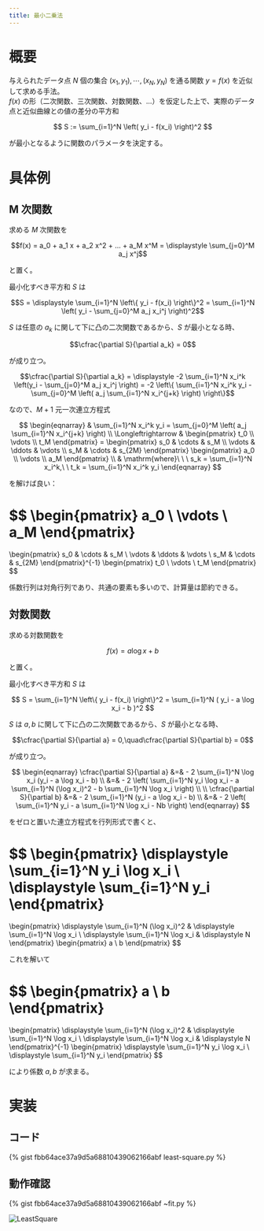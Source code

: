 ```yaml
---
title: 最小二乗法
---
```


# 概要

与えられたデータ点 $N$ 個の集合 $(x_1, y_1), \cdots, (x_N, y_N)$ を通る関数 $y = f(x)$ を近似して求める手法。  
$f(x)$ の形（二次関数、三次関数、対数関数、...）を仮定した上で、実際のデータ点と近似曲線との値の差分の平方和

$$
S := \sum_{i=1}^N \left( y_i - f(x_i) \right)^2
$$

が最小となるように関数のパラメータを決定する。

# 具体例

##  M 次関数

求める $M$ 次関数を

$$f(x) = a_0 + a_1 x + a_2 x^2 + ... + a_M x^M = \displaystyle \sum_{j=0}^M a_j x^j$$

と置く。

最小化すべき平方和 $S$ は

$$S = \displaystyle \sum_{i=1}^N \left\{ y_i - f(x_i) \right\}^2 = \sum_{i=1}^N \left( y_i - \sum_{j=0}^M a_j x_i^j \right)^2$$

$S$ は任意の $a_k$ に関して下に凸の二次関数であるから、$S$ が最小となる時、

$$\cfrac{\partial S}{\partial a_k} = 0$$

が成り立つ。

$$\cfrac{\partial S}{\partial a_k} = \displaystyle -2 \sum_{i=1}^N x_i^k \left(y_i - \sum_{j=0}^M a_j x_i^j \right) = -2 \left\{ \sum_{i=1}^N x_i^k y_i - \sum_{j=0}^M \left( a_j \sum_{i=1}^N x_i^{j+k} \right) \right\}$$

なので、$M+1$ 元一次連立方程式

$$
\begin{eqnarray}
	& \sum_{i=1}^N x_i^k y_i = \sum_{j=0}^M \left( a_j \sum_{i=1}^N x_i^{j+k} \right)
	\\
	\Longleftrightarrow &
	\begin{pmatrix}
		t_0    \\
		\vdots \\
		t_M
	\end{pmatrix}
	=
	\begin{pmatrix}
		s_0    & \cdots & s_M    \\
		\vdots & \ddots & \vdots \\
		s_M    & \cdots & s_{2M}
	\end{pmatrix}
	\begin{pmatrix}
		a_0    \\
		\vdots \\
		a_M
	\end{pmatrix} \\
	& \mathrm{where}\ \ \ 
	s_k = \sum_{i=1}^N x_i^k,\ \ 
	t_k = \sum_{i=1}^N x_i^k y_i
\end{eqnarray}
$$

を解けば良い：

$$
\begin{pmatrix}
    a_0    \\
    \vdots \\
    a_M
\end{pmatrix}
=
\begin{pmatrix}
    s_0    & \cdots & s_M    \\
    \vdots & \ddots & \vdots \\
    s_M    & \cdots & s_{2M}
\end{pmatrix}^{-1}
\begin{pmatrix}
    t_0    \\
    \vdots \\
    t_M
\end{pmatrix}
$$

係数行列は対角行列であり、共通の要素も多いので、計算量は節約できる。

## 対数関数

求める対数関数を

$$
f(x) = a \log x + b
$$

と置く。

最小化すべき平方和 $S$ は

$$
S = \sum_{i=1}^N \left\{ y_i - f(x_i) \right\}^2 = \sum_{i=1}^N ( y_i - a \log x_i - b )^2
$$

$S$ は $a, b$ に関して下に凸の二次関数であるから、$S$ が最小となる時、

$$\cfrac{\partial S}{\partial a} = 0,\quad\cfrac{\partial S}{\partial b} = 0$$

が成り立つ。

$$
\begin{eqnarray}
    \cfrac{\partial S}{\partial a}
    &=&
    - 2 \sum_{i=1}^N \log x_i (y_i - a \log x_i - b)
    \\ &=&
    - 2 \left(
        \sum_{i=1}^N y_i \log x_i
        - a \sum_{i=1}^N (\log x_i)^2
        - b \sum_{i=1}^N \log x_i
    \right)
    \\
    \\
    \cfrac{\partial S}{\partial b}
    &=&
    - 2 \sum_{i=1}^N (y_i - a \log x_i - b)
    \\ &=&
    - 2 \left(
        \sum_{i=1}^N y_i
        - a \sum_{i=1}^N \log x_i
        - Nb
    \right)
\end{eqnarray}
$$

をゼロと置いた連立方程式を行列形式で書くと、

$$
\begin{pmatrix}
    \displaystyle \sum_{i=1}^N y_i \log x_i \\
    \displaystyle \sum_{i=1}^N y_i
\end{pmatrix}
=
\begin{pmatrix}
    \displaystyle \sum_{i=1}^N (\log x_i)^2 & \displaystyle \sum_{i=1}^N \log x_i \\
    \displaystyle \sum_{i=1}^N \log x_i & \displaystyle N
\end{pmatrix}
\begin{pmatrix}
    a \\
    b
\end{pmatrix}
$$

これを解いて

$$
\begin{pmatrix}
    a \\
    b
\end{pmatrix}
=
\begin{pmatrix}
    \displaystyle \sum_{i=1}^N (\log x_i)^2 & \displaystyle \sum_{i=1}^N \log x_i \\
    \displaystyle \sum_{i=1}^N \log x_i & \displaystyle N
\end{pmatrix}^{-1}
\begin{pmatrix}
    \displaystyle \sum_{i=1}^N y_i \log x_i \\
    \displaystyle \sum_{i=1}^N y_i
\end{pmatrix}
$$

により係数 $a, b$ が求まる。

# 実装

## コード

{% gist fbb64ace37a9d5a68810439062166abf least-square.py %}

## 動作確認

{% gist fbb64ace37a9d5a68810439062166abf ~fit.py %}

![LeastSquare](https://user-images.githubusercontent.com/13412823/81069197-87e4da80-8f1c-11ea-928b-73bb50c19ff6.png)

